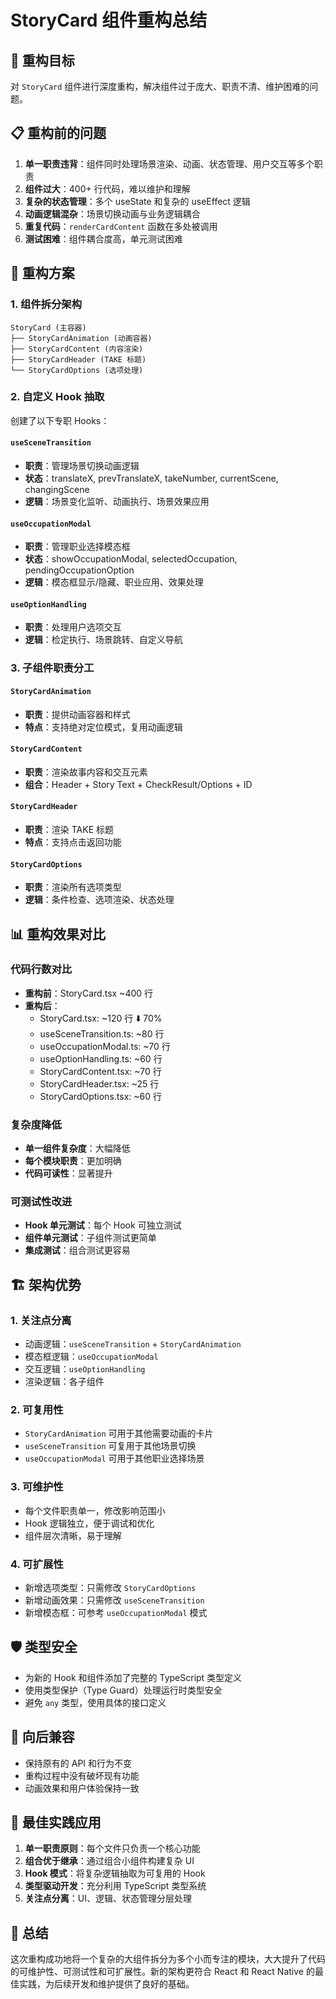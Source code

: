 # StoryCard 组件重构总结

## 🎯 重构目标

对 `StoryCard` 组件进行深度重构，解决组件过于庞大、职责不清、维护困难的问题。

## 📋 重构前的问题

1. **单一职责违背**：组件同时处理场景渲染、动画、状态管理、用户交互等多个职责
2. **组件过大**：400+ 行代码，难以维护和理解
3. **复杂的状态管理**：多个 useState 和复杂的 useEffect 逻辑
4. **动画逻辑混杂**：场景切换动画与业务逻辑耦合
5. **重复代码**：`renderCardContent` 函数在多处被调用
6. **测试困难**：组件耦合度高，单元测试困难

## 🚀 重构方案

### 1. 组件拆分架构

```
StoryCard (主容器)
├── StoryCardAnimation (动画容器)
├── StoryCardContent (内容渲染)
├── StoryCardHeader (TAKE 标题)
└── StoryCardOptions (选项处理)
```

### 2. 自定义 Hook 抽取

创建了以下专职 Hooks：

#### `useSceneTransition`

- **职责**：管理场景切换动画逻辑
- **状态**：translateX, prevTranslateX, takeNumber, currentScene, changingScene
- **逻辑**：场景变化监听、动画执行、场景效果应用

#### `useOccupationModal`

- **职责**：管理职业选择模态框
- **状态**：showOccupationModal, selectedOccupation, pendingOccupationOption
- **逻辑**：模态框显示/隐藏、职业应用、效果处理

#### `useOptionHandling`

- **职责**：处理用户选项交互
- **逻辑**：检定执行、场景跳转、自定义导航

### 3. 子组件职责分工

#### `StoryCardAnimation`

- **职责**：提供动画容器和样式
- **特点**：支持绝对定位模式，复用动画逻辑

#### `StoryCardContent`

- **职责**：渲染故事内容和交互元素
- **组合**：Header + Story Text + CheckResult/Options + ID

#### `StoryCardHeader`

- **职责**：渲染 TAKE 标题
- **特点**：支持点击返回功能

#### `StoryCardOptions`

- **职责**：渲染所有选项类型
- **逻辑**：条件检查、选项渲染、状态处理

## 📊 重构效果对比

### 代码行数对比

- **重构前**：StoryCard.tsx ~400 行
- **重构后**：
  - StoryCard.tsx: ~120 行 ⬇️ 70%
  - useSceneTransition.ts: ~80 行
  - useOccupationModal.ts: ~70 行
  - useOptionHandling.ts: ~60 行
  - StoryCardContent.tsx: ~70 行
  - StoryCardHeader.tsx: ~25 行
  - StoryCardOptions.tsx: ~60 行

### 复杂度降低

- **单一组件复杂度**：大幅降低
- **每个模块职责**：更加明确
- **代码可读性**：显著提升

### 可测试性改进

- **Hook 单元测试**：每个 Hook 可独立测试
- **组件单元测试**：子组件测试更简单
- **集成测试**：组合测试更容易

## 🏗️ 架构优势

### 1. **关注点分离**

- 动画逻辑：`useSceneTransition` + `StoryCardAnimation`
- 模态框逻辑：`useOccupationModal`
- 交互逻辑：`useOptionHandling`
- 渲染逻辑：各子组件

### 2. **可复用性**

- `StoryCardAnimation` 可用于其他需要动画的卡片
- `useSceneTransition` 可复用于其他场景切换
- `useOccupationModal` 可用于其他职业选择场景

### 3. **可维护性**

- 每个文件职责单一，修改影响范围小
- Hook 逻辑独立，便于调试和优化
- 组件层次清晰，易于理解

### 4. **可扩展性**

- 新增选项类型：只需修改 `StoryCardOptions`
- 新增动画效果：只需修改 `useSceneTransition`
- 新增模态框：可参考 `useOccupationModal` 模式

## 🛡️ 类型安全

- 为新的 Hook 和组件添加了完整的 TypeScript 类型定义
- 使用类型保护（Type Guard）处理运行时类型安全
- 避免 `any` 类型，使用具体的接口定义

## 🔄 向后兼容

- 保持原有的 API 和行为不变
- 重构过程中没有破坏现有功能
- 动画效果和用户体验保持一致

## 📝 最佳实践应用

1. **单一职责原则**：每个文件只负责一个核心功能
2. **组合优于继承**：通过组合小组件构建复杂 UI
3. **Hook 模式**：将复杂逻辑抽取为可复用的 Hook
4. **类型驱动开发**：充分利用 TypeScript 类型系统
5. **关注点分离**：UI、逻辑、状态管理分层处理

## 🎉 总结

这次重构成功地将一个复杂的大组件拆分为多个小而专注的模块，大大提升了代码的可维护性、可测试性和可扩展性。新的架构更符合 React 和 React Native 的最佳实践，为后续开发和维护提供了良好的基础。

